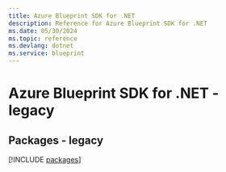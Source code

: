 ```yaml
---
title: Azure Blueprint SDK for .NET
description: Reference for Azure Blueprint SDK for .NET
ms.date: 05/30/2024
ms.topic: reference
ms.devlang: dotnet
ms.service: blueprint
---
```

# Azure Blueprint SDK for .NET - legacy
## Packages - legacy
[!INCLUDE [packages](blueprint-index.md)]